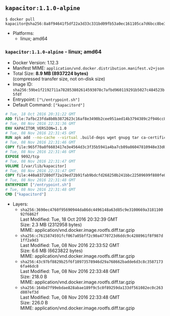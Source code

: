 ## `kapacitor:1.1.0-alpine`

```console
$ docker pull kapacitor@sha256:8a8f94641f5df22a3d33c331bd09fb53a0ec161105ca7d6bcc8be3cd29ae1ccc
```

-	Platforms:
	-	linux; amd64

### `kapacitor:1.1.0-alpine` - linux; amd64

-	Docker Version: 1.12.3
-	Manifest MIME: `application/vnd.docker.distribution.manifest.v2+json`
-	Total Size: **8.9 MB (8937224 bytes)**  
	(compressed transfer size, not on-disk size)
-	Image ID: `sha256:59be1f2192711a782853802614593078c7afbd960119291b5027c484523b5fdf`
-	Entrypoint: `["\/entrypoint.sh"]`
-	Default Command: `["kapacitord"]`

```dockerfile
# Tue, 18 Oct 2016 20:31:22 GMT
ADD file:7afbc23fda8b0b3872623c16af8e3490b2cee951aed14b3794389c2f946cc8c7 in / 
# Tue, 08 Nov 2016 22:31:36 GMT
ENV KAPACITOR_VERSION=1.1.0
# Tue, 08 Nov 2016 22:31:45 GMT
RUN apk add --no-cache --virtual .build-deps wget gnupg tar ca-certificates &&     update-ca-certificates &&     gpg --keyserver hkp://ha.pool.sks-keyservers.net         --recv-keys 05CE15085FC09D18E99EFB22684A14CF2582E0C5 &&     wget -q https://dl.influxdata.com/kapacitor/releases/kapacitor-${KAPACITOR_VERSION}-static_linux_amd64.tar.gz.asc &&     wget -q https://dl.influxdata.com/kapacitor/releases/kapacitor-${KAPACITOR_VERSION}-static_linux_amd64.tar.gz &&     gpg --batch --verify kapacitor-${KAPACITOR_VERSION}-static_linux_amd64.tar.gz.asc kapacitor-${KAPACITOR_VERSION}-static_linux_amd64.tar.gz &&     mkdir -p /usr/src &&     tar -C /usr/src -xzf kapacitor-${KAPACITOR_VERSION}-static_linux_amd64.tar.gz &&     rm -f /usr/src/kapacitor-*/kapacitor.conf &&     chmod +x /usr/src/kapacitor-*/* &&     cp -a /usr/src/kapacitor-*/* /usr/bin/ &&     rm -rf *.tar.gz* /usr/src /root/.gnupg &&     apk del .build-deps
# Tue, 08 Nov 2016 22:31:46 GMT
COPY file:965f70a8f6603417e3e4564d3c3f35b5941a4ba7cb09a86047810948e33d0831 in /etc/kapacitor/kapacitor.conf 
# Tue, 08 Nov 2016 22:31:46 GMT
EXPOSE 9092/tcp
# Tue, 08 Nov 2016 22:31:47 GMT
VOLUME [/var/lib/kapacitor]
# Tue, 08 Nov 2016 22:31:47 GMT
COPY file:440a837280df72a19ed72b91fab9bdcfd268250b241bbc22509699f880fe0d17 in /entrypoint.sh 
# Tue, 08 Nov 2016 22:31:48 GMT
ENTRYPOINT ["/entrypoint.sh"]
# Tue, 08 Nov 2016 22:31:48 GMT
CMD ["kapacitord"]
```

-	Layers:
	-	`sha256:3690ec4760f95690944da86dc4496148a63d85c9e3100669a318110092f6862f`  
		Last Modified: Tue, 18 Oct 2016 20:32:39 GMT  
		Size: 2.3 MB (2312958 bytes)  
		MIME: application/vnd.docker.image.rootfs.diff.tar.gzip
	-	`sha256:c7615874591fcf067a05bff2c90a4770723d6ddc9c4288961f8f987d1ff2a9d3`  
		Last Modified: Tue, 08 Nov 2016 22:33:52 GMT  
		Size: 6.6 MB (6623822 bytes)  
		MIME: application/vnd.docker.image.rootfs.diff.tar.gzip
	-	`sha256:43c97bf8829b25f6f10973578946d29a768662badde6d3c8c35871736fa46dc8`  
		Last Modified: Tue, 08 Nov 2016 22:33:48 GMT  
		Size: 218.0 B  
		MIME: application/vnd.docker.image.rootfs.diff.tar.gzip
	-	`sha256:164bd7f99ebdae828abae189f9c5c0f89259da133df561082ec0c263d807ef3d`  
		Last Modified: Tue, 08 Nov 2016 22:33:48 GMT  
		Size: 226.0 B  
		MIME: application/vnd.docker.image.rootfs.diff.tar.gzip
